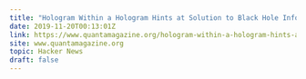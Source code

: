 ```yaml
---
title: "Hologram Within a Hologram Hints at Solution to Black Hole Information Paradox"
date: 2019-11-20T00:13:01Z
link: https://www.quantamagazine.org/hologram-within-a-hologram-hints-at-solution-to-black-hole-information-paradox-20191119/?utm_medium=RSS&utm_source=hune
site: www.quantamagazine.org
topic: Hacker News
draft: false
---
```

